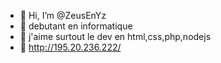 - 👋 Hi, I’m @ZeusEnYz
- 👀 debutant en informatique 
- 🌱 j'aime surtout le dev en html,css,php,nodejs
- 💞️ http://195.20.236.222/

<!---
ZeusEnYz/ZeusEnYz is a ✨ special ✨ repository because its `README.md` (this file) appears on your GitHub profile.
You can click the Preview link to take a look at your changes.
--->
